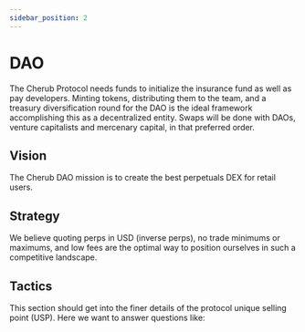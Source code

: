 ```yaml
---
sidebar_position: 2
---
```


# DAO

The Cherub Protocol needs funds to initialize the insurance fund as well as pay developers. Minting tokens, distributing them to the team, and a treasury diversification round for the DAO is the ideal framework accomplishing this as a decentralized entity. Swaps will be done with DAOs, venture capitalists and mercenary capital, in that preferred order.

## Vision

The Cherub DAO mission is to create the best perpetuals DEX for retail users.

## Strategy

We believe quoting perps in USD (inverse perps), no trade minimums or maximums, and low fees are the optimal way to position ourselves in such a competitive landscape.

## Tactics

This section should get into the finer details of the protocol unique selling point (USP). Here we want to answer questions like:

